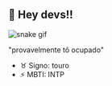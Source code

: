 ## 👋 Hey devs!!

![snake gif](https://github.com/SEU_USUARIO/SEU_REPOSITORIO/blob/output/github-contribution-grid-snake.svg)

"provavelmente tô ocupado"

- ♉ Signo: touro
- ⚡ MBTI: INTP
